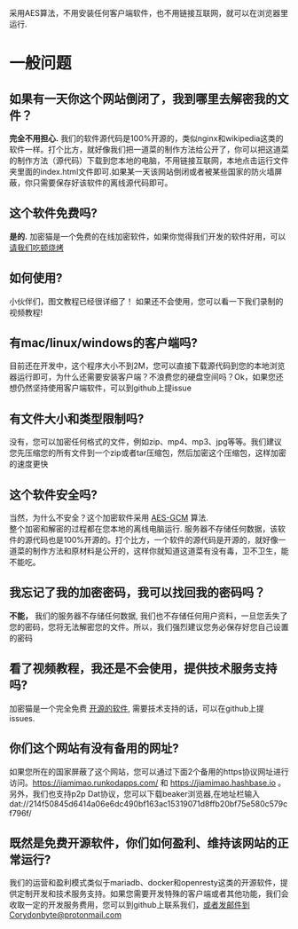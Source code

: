 采用AES算法，不用安装任何客户端软件，也不用链接互联网，就可以在浏览器里运行.

# 一般问题

## 如果有一天你这个网站倒闭了，我到哪里去解密我的文件？

**完全不用担心.** 我们的软件源代码是100%开源的，类似nginx和wikipedia这类的软件一样。打个比方，就好像我们把一道菜的制作方法给公开了，你可以把这道菜的制作方法（源代码）下载到您本地的电脑，不用链接互联网，本地点击运行文件夹里面的index.html文件即可.如果某一天该网站倒闭或者被某些国家的防火墙屏蔽，你只需要保存好该软件的离线源代码即可。

  
## 这个软件免费吗?

**是的.** 加密猫是一个免费的在线加密软件，如果你觉得我们开发的软件好用，可以 [请我们吃顿烧烤](https://paypal.me/peaceonyou?locale.x=en_US)

  

## 如何使用?

小伙伴们，图文教程已经很详细了！ 如果还不会使用，您可以看一下我们录制的视频教程!

  

## 有mac/linux/windows的客户端吗?

目前还在开发中，这个程序大小不到2M，您可以直接下载源代码到您的本地浏览器运行即可，为什么还需要安装客户端？不浪费您的硬盘空间吗？Ok，如果您还想仍然坚持使用客户端软件，可以到github上提issue

  

## 有文件大小和类型限制吗?

没有，您可以加密任何格式的文件，例如zip、mp4、mp3、jpg等等。我们建议您先压缩您的所有文件到一个zip或者tar压缩包，然后加密这个压缩包，这样加密的速度更快

  

## 这个软件安全吗?

当然，为什么不安全？这个加密软件采用 [AES-GCM](https://www.w3.org/TR/WebCryptoAPI/#aes-gcm) 算法.  
整个加密和解密的过程都在您本地的离线电脑运行. 服务器不存储任何数据，该软件的源代码也是100%开源的。打个比方，一个软件的源代码是开源的，就好像一道菜的制作方法和原材料是公开的，这样你就知道这道菜有没有毒，卫不卫生，能不能吃。

  

## 我忘记了我的加密密码，我可以找回我的密码吗？

**不能，** 我们的服务器不存储任何数据, 我们也不存储任何用户资料，一旦您丢失了您的密码，您将无法解密您的文件。所以，我们强烈建议您务必保存好您自己设置的密码

  

## 看了视频教程，我还是不会使用，提供技术服务支持吗?

加密猫是一个完全免费 [开源的软件](https://github.com/Corydonbyte/jiamimao), 需要技术支持的话，可以在github上提issues.

  

## 你们这个网站有没有备用的网址?

如果您所在的国家屏蔽了这个网站，您可以通过下面2个备用的https协议网址进行访问。https://jiamimao.runkodapps.com/ 和 https://jiamimao.hashbase.io 。另外，我们也支持p2p Dat协议，您可以下载beaker浏览器,在地址栏输入 dat://214f50845d6414a06e6dc490bf163ac15319071d8ffb20bf75e580c579cf796f/

  

## 既然是免费开源软件，你们如何盈利、维持该网站的正常运行?

我们的运营和盈利模式类似于mariadb、docker和openresty这类的开源软件，提供定制开发和技术服务支持。如果您需要开发特殊的客户端或者其他功能，我们会收取一定的开发服务费用，您可以到github上联系我们，或者发邮件到Corydonbyte@protonmail.com
